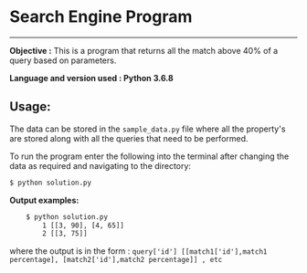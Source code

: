 # Search Engine Program
***
**Objective :** This is a program that returns all the match above 40% of a query based on parameters.

**Language and version used : Python 3.6.8**


## Usage:

The data can be stored in the `sample_data.py` file where all the property's are stored along with all the queries that need to be performed.

To run the program enter the following into the terminal after changing the data as required and navigating to the directory:

```sh
$ python solution.py
```

**Output examples:** 

```sh
	$ python solution.py     
		1 [[3, 90], [4, 65]]
		2 [[3, 75]]
```
where the output is in the form :
`query['id'] [[match1['id'],match1 percentage], [match2['id'],match2 percentage]] , etc`